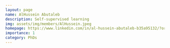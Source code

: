 ```yaml
---
layout: page
name: AlHussein Abutaleb
description: Self-supervised learning
img: assets/img/members/AlHussein.jpeg
homepage: https://www.linkedin.com/in/al-hussein-abutaleb-b35a95132/?originalSubdomain=uk
importance: 1
category: PhDs
---
```

